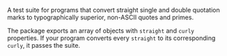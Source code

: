 A test suite for programs that convert straight single and double quotation marks to typographically superior, non-ASCII quotes and primes.

The package exports an array of objects with `straight` and `curly` properties. If your program converts every `straight` to its corresponding `curly`, it passes the suite.
